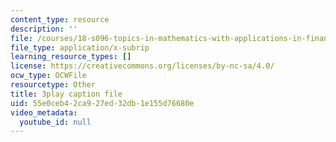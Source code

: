 ```yaml
---
content_type: resource
description: ''
file: /courses/18-s096-topics-in-mathematics-with-applications-in-finance-fall-2013/55e0ceb42ca927ed32db1e155d76680e_cDlbEQz1PQk.srt
file_type: application/x-subrip
learning_resource_types: []
license: https://creativecommons.org/licenses/by-nc-sa/4.0/
ocw_type: OCWFile
resourcetype: Other
title: 3play caption file
uid: 55e0ceb4-2ca9-27ed-32db-1e155d76680e
video_metadata:
  youtube_id: null
---
```

